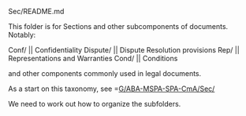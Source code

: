 Sec/README.md

This folder is for Sections and other subcomponents of documents.  Notably:

Conf/ || Confidentiality
Dispute/  || Dispute Resolution provisions
Rep/ ||  Representations and Warranties
Cond/ || Conditions

and other components commonly used in legal documents. 

As a start on this taxonomy, see =[G/ABA-MSPA-SPA-CmA/Sec/](http://www.commonaccord.org/index.php?action=list&file=G/ABA-MSPA-SPA-CmA/Sec/)


We need to work out how to organize the subfolders. 




